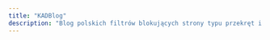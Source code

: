 ```yaml
---
title: "KADBlog"
description: "Blog polskich filtrów blokujących strony typu przekręt i phishing"
---
```

